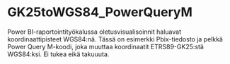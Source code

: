 # GK25toWGS84_PowerQueryM

Power BI-raportointityökalussa oletusvisualisoinnit haluavat koordinaattipisteet WGS84:nä. Tässä on esimerkki Pbix-tiedosto ja pelkkä Power Query M-koodi, joka muuttaa koordinaatit ETRS89-GK25:stä WGS84:ksi. Ei tukea eikä takuuuta.
